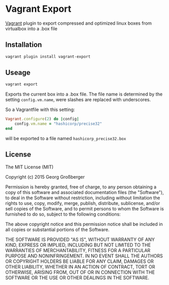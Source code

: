 # Vagrant Export

[Vagrant](http://www.vagrantup.com) plugin to export compressed and optimized linux boxes from virtualbox into a .box file

## Installation

```bash
vagrant plugin install vagrant-export
```

## Useage

```bash
vagrant export
```
Exports the current box into a .box file. The file name is determined by the setting `config.vm.name`, were slashes are replaced with underscores.

So a Vagrantfile with this setting:

```ruby
Vagrant.configure(2) do |config|
	config.vm.name = "hashicorp/precise32"
end
```

will be exported to a file named `hashicorp_precise32.box`

## License

The MIT License (MIT)

Copyright (c) 2015 Georg Großberger

Permission is hereby granted, free of charge, to any person obtaining a copy
of this software and associated documentation files (the "Software"), to deal
in the Software without restriction, including without limitation the rights
to use, copy, modify, merge, publish, distribute, sublicense, and/or sell
copies of the Software, and to permit persons to whom the Software is
furnished to do so, subject to the following conditions:

The above copyright notice and this permission notice shall be included in
all copies or substantial portions of the Software.

THE SOFTWARE IS PROVIDED "AS IS", WITHOUT WARRANTY OF ANY KIND, EXPRESS OR
IMPLIED, INCLUDING BUT NOT LIMITED TO THE WARRANTIES OF MERCHANTABILITY,
FITNESS FOR A PARTICULAR PURPOSE AND NONINFRINGEMENT. IN NO EVENT SHALL THE
AUTHORS OR COPYRIGHT HOLDERS BE LIABLE FOR ANY CLAIM, DAMAGES OR OTHER
LIABILITY, WHETHER IN AN ACTION OF CONTRACT, TORT OR OTHERWISE, ARISING FROM,
OUT OF OR IN CONNECTION WITH THE SOFTWARE OR THE USE OR OTHER DEALINGS IN
THE SOFTWARE.
